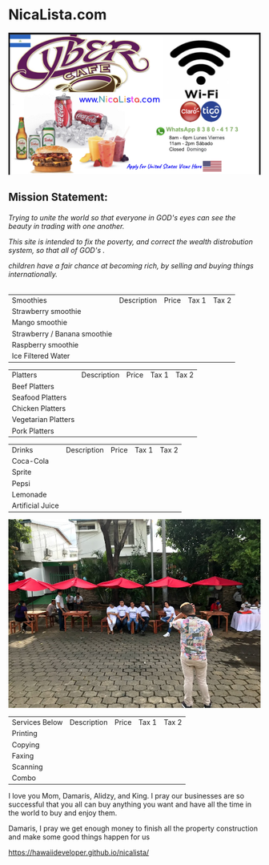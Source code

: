 # NicaLista.com
<img src="nicalista.jpg" alt="Italian Trulli">




<div class="something" >
  <h2> Mission Statement: </h2>
 
 
  
 <h6> 
<p>Trying to unite the world so that everyone in GOD's eyes can see the beauty in trading with one another.</p>
<p>This site is intended to fix the poverty, and correct the wealth distrobution system, so that all of GOD's .</p>
<p>children have a fair chance at becoming rich, by selling and buying things internationally.</p>
</h6>
  
  
  
  

    
  <table>
  <tr>
    <td>Smoothies</td>
    <td>Description</td>
    <td>Price</td>
    <td>Tax 1</td>
    <td>Tax 2</td>
  </tr>
  <tr>
    <td>Strawberry smoothie</td>
    <td></td>
    <td></td>
    <td></td>
    <td></td>
  </tr>
  <tr>
    <td>Mango smoothie</td>
    <td></td>
    <td></td>
    <td></td>
    <td></td>
  </tr>
  <tr>
    <td>Strawberry / Banana smoothie</td>
    <td></td>
    <td></td>
    <td></td>
    <td></td>
  </tr>
     <tr>
    <td>Raspberry smoothie</td>
    <td></td>
    <td></td>
    <td></td>
    <td></td>
  </tr>
  <tr>
    <td>Ice Filtered Water</td>
    <td></td>
    <td></td>
    <td></td>
    <td></td>
  </tr>
</table>
  
  
     
  <table>
  <tr>
    <td>Platters</td>
    <td>Description</td>
    <td>Price</td>
    <td>Tax 1</td>
    <td>Tax 2</td>
  </tr>
  <tr>
    <td>Beef Platters</td>
    <td></td>
    <td></td>
    <td></td>
    <td></td>
  </tr>
  <tr>
    <td>Seafood Platters</td>
    <td></td>
    <td></td>
    <td></td>
    <td></td>
  </tr>
  <tr>
    <td>Chicken Platters</td>
    <td></td>
    <td></td>
    <td></td>
    <td></td>
  </tr>
     <tr>
    <td>Vegetarian Platters</td>
    <td></td>
    <td></td>
    <td></td>
    <td></td>
  </tr>
  <tr>
    <td>Pork Platters</td>
    <td></td>
    <td></td>
    <td></td>
    <td></td>
  </tr>
</table>
  
   <table>
  <tr>
    <td>Drinks</td>
    <td>Description</td>
    <td>Price</td>
    <td>Tax 1</td>
    <td>Tax 2</td>
  </tr>
  <tr>
    <td>Coca-Cola</td>
    <td></td>
    <td></td>
    <td></td>
    <td></td>
  </tr>
  <tr>
    <td>Sprite</td>
    <td></td>
    <td></td>
    <td></td>
    <td></td>
  </tr>
  <tr>
    <td>Pepsi</td>
    <td></td>
    <td></td>
    <td></td>
    <td></td>
  </tr>
     <tr>
    <td>Lemonade</td>
    <td></td>
    <td></td>
    <td></td>
    <td></td>
  </tr>
  <tr>
    <td>Artificial Juice</td>
    <td></td>
    <td></td>
    <td></td>
    <td></td>
  </tr>
</table>
  

    
</div>




<img src="staff_photo_with_umbrellas.jpeg" alt="staff photo with umbrellas over table">





 <table>
  <tr>
    <td>Services Below</td>
    <td>Description</td>
    <td>Price</td>
    <td>Tax 1</td>
    <td>Tax 2</td>
  </tr>
  <tr>
    <td>Printing</td>
    <td></td>
    <td></td>
    <td></td>
    <td></td>
  </tr>
  <tr>
    <td>Copying</td>
    <td></td>
    <td></td>
    <td></td>
    <td></td>
  </tr>
  <tr>
    <td>Faxing</td>
    <td></td>
    <td></td>
    <td></td>
    <td></td>
  </tr>
     <tr>
    <td>Scanning</td>
    <td></td>
    <td></td>
    <td></td>
    <td></td>
  </tr>
  <tr>
    <td>Combo</td>
    <td></td>
    <td></td>
    <td></td>
    <td></td>
  </tr>
</table>







I love you Mom, Damaris, Alidzy, and King.  I pray our businesses are so successful that you all can buy anything you want and have all the time in the world to buy and enjoy them.

Damaris, I pray we get enough money to finish all the property construction and make some good things happen for us


https://hawaiideveloper.github.io/nicalista/
